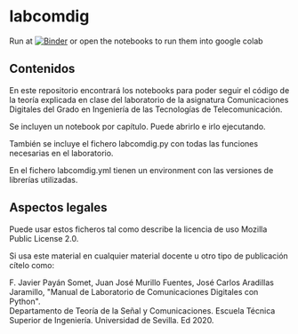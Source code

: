 # labcomdig

Run at [![Binder](https://mybinder.org/badge_logo.svg)](https://mybinder.org/v2/gh/gapsc-us/labcomdig/labcomdig)  or open the notebooks to run them into google colab

## Contenidos

En este repositorio encontrará los notebooks para poder seguir el código de la teoría explicada en clase del laboratorio de la asignatura Comunicaciones Digitales del Grado en Ingeniería de las Tecnologías de Telecomunicación.

Se incluyen un notebook por capítulo. Puede abrirlo e irlo ejecutando. 

También se incluye el fichero labcomdig.py con todas las funciones necesarias en el laboratorio.

En el fichero labcomdig.yml tienen un environment con las versiones de librerías utilizadas.

## Aspectos legales

Puede usar estos ficheros tal como describe la licencia de uso Mozilla Public License 2.0. 

Si usa este material en cualquier material docente u otro tipo de publicación cítelo como:

F. Javier Payán Somet, Juan José Murillo Fuentes, José Carlos Aradillas Jaramillo, "Manual de Laboratorio de Comunicaciones Digitales con Python". \
Departamento de Teoría de la Señal y Comunicaciones. Escuela Técnica Superior de Ingeniería. Universidad de Sevilla. Ed 2020.
